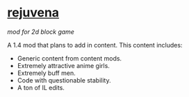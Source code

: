 # [rejuvena](https://tomat.dev/projects/terraria/rejuvena/rejuvena)
_mod for 2d block game_

A 1.4 mod that plans to add in content. This content includes:
* Generic content from content mods.
* Extremely attractive anime girls.
* Extremely buff men.
* Code with questionable stability.
* A ton of IL edits.
